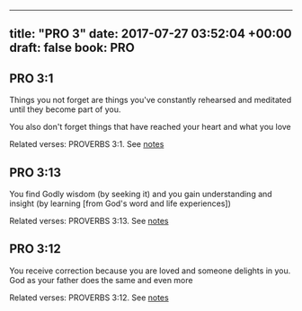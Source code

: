 
---
title: "PRO 3"
date: 2017-07-27 03:52:04 +00:00
draft: false
book: PRO
---

## PRO 3:1

Things you not forget are things you've constantly rehearsed and meditated until they become part of you.

You also don't forget things that have reached your heart and what you love

Related verses: PROVERBS 3:1. See [notes](https://my.bible.com/notes/2688310005736399305)


## PRO 3:13

You find Godly wisdom (by seeking it) and you gain understanding and insight (by learning [from God's word and life experiences])

Related verses: PROVERBS 3:13. See [notes](https://my.bible.com/notes/2687630817652105733)


## PRO 3:12

You receive correction because you are loved and someone delights in you. God as your father does the same and even more

Related verses: PROVERBS 3:12. See [notes](https://my.bible.com/notes/2687629015829438973)

